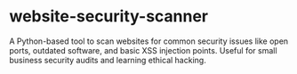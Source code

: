 # website-security-scanner
A Python-based tool to scan websites for common security issues like open ports, outdated software, and basic XSS injection points. Useful for small business security audits and learning ethical hacking.
